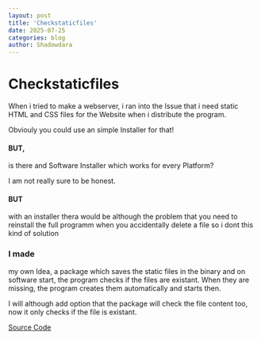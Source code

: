 ```yaml
---
layout: post
title: 'Checkstaticfiles'
date: 2025-07-25
categories: blog
author: Shadowdara
---
```


# Checkstaticfiles

When i tried to make a webserver, i ran into the Issue that i need
static HTML and CSS files for the Website when i distribute the
program.

Obviouly you could use an simple Installer for that!

#### BUT,
is there and Software Installer which works for every Platform?

I am not really sure to be honest.

#### BUT
with an installer thera would be although the problem that you
need to reinstall the full programm when you accidentally delete a
file so i dont this kind of solution

### I made
my own Idea, a package which saves the static files in the binary
and on software start, the program checks if the files are existant. When
they are missing, the program creates them automatically and starts then.

I will although add option that the package will check the file content too,
now it only checks if the file is existant.

[Source Code](https://github.com/shadowdara/checkstaticfiles)
